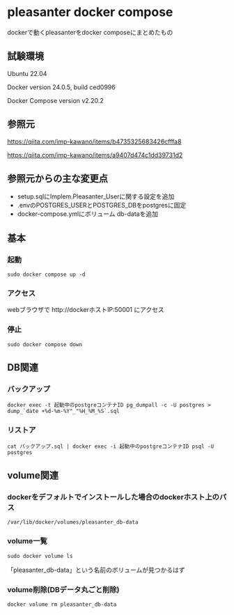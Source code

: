 # pleasanter docker compose
dockerで動くpleasanterをdocker composeにまとめたもの

## 試験環境
Ubuntu 22.04

Docker version 24.0.5, build ced0996

Docker Compose version v2.20.2

## 参照元
https://qiita.com/imp-kawano/items/b4735325683426cfffa8

https://qiita.com/imp-kawano/items/a9407d474c1dd39731d2

## 参照元からの主な変更点
- setup.sqlにImplem.Pleasanter_Userに関する設定を追加
- .envのPOSTGRES_USERとPOSTGRES_DBをpostgresに固定
- docker-compose.ymlにボリューム db-dataを追加

## 基本
### 起動
```
sudo docker compose up -d
```

### アクセス
webブラウザで http://dockerホストIP:50001 にアクセス

### 停止
```
sudo docker compose down
```

## DB関連
### バックアップ
```
docker exec -t 起動中のpostgreコンテナID pg_dumpall -c -U postgres > dump_`date +%d-%m-%Y"_"%H_%M_%S`.sql
```

### リストア
```
cat バックアップ.sql | docker exec -i 起動中のpostgreコンテナID psql -U postgres
```

## volume関連
### dockerをデフォルトでインストールした場合のdockerホスト上のパス
```
/var/lib/docker/volumes/pleasanter_db-data
```

### volume一覧
```
sudo docker volume ls
```

「pleasanter_db-data」という名前のボリュームが見つかるはず

### volume削除(DBデータ丸ごと削除)
```
docker volume rm pleasanter_db-data
```
